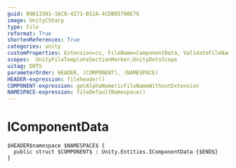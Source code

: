 ```yaml
---
guid: B0D13301-16C0-4271-B12A-4CDB03708E76
image: UnityCSharp
type: File
reformat: True
shortenReferences: True
categories: unity
customProperties: Extension=cs, FileName=ComponentData, ValidateFileName=True
scopes:  UnityFileTemplateSectionMarker;UnityDotsScope
uitag: DOTS
parameterOrder: HEADER, (COMPONENT), (NAMESPACE)
HEADER-expression: fileheader()
COMPONENT-expression: getAlphaNumericFileNameWithoutExtension
NAMESPACE-expression: fileDefaultNamespace()
---
```


# IComponentData

```
$HEADER$namespace $NAMESPACE$ {
  public struct $COMPONENT$ : Unity.Entities.IComponentData {$END$}
}
```

